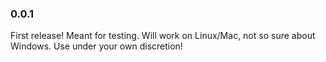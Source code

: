 
### 0.0.1

First release! Meant for testing. Will work on Linux/Mac, not so sure about Windows.
Use under your own discretion!